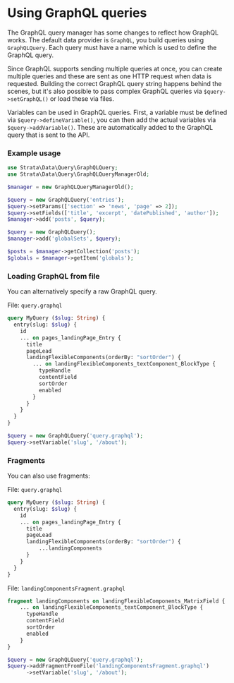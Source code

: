 # Using GraphQL queries

The GraphQL query manager has some changes to reflect how GraphQL works. The default data provider is `GraphQL`, you build
queries using `GraphQLQuery`. Each query must have a name which is used to define the GraphQL query.

Since GraphQL supports sending multiple queries at once, you can create multiple queries and these are sent as one HTTP
request when data is requested. Building the correct GraphQL query string happens behind the scenes, but it's also possible
to pass complex GraphQL queries via `$query->setGraphQL()` or load these via files.

Variables can be used in GraphQL queries. First, a variable must be defined via `$query->defineVariable()`, you can then
add the actual variables via `$query->addVariable()`. These are automatically added to the GraphQL query that is sent to
the API.

### Example usage

```php
use Strata\Data\Query\GraphQLQuery;
use Strata\Data\Query\GraphQLQueryManagerOld;

$manager = new GraphQLQueryManagerOld();

$query = new GraphQLQuery('entries');
$query->setParams(['section' => 'news', 'page' => 2]);
$query->setFields(['title', 'excerpt', 'datePublished', 'author']);
$manager->add('posts', $query);

$query = new GraphQLQuery();
$manager->add('globalSets', $query);

$posts = $manager->getCollection('posts');
$globals = $manager->getItem('globals');
```

### Loading GraphQL from file
You can alternatively specify a raw GraphQL query.

File: `query.graphql`

```graphql
query MyQuery ($slug: String) {
  entry(slug: $slug) { 
    id
    ... on pages_landingPage_Entry {
      title
      pageLead
      landingFlexibleComponents(orderBy: "sortOrder") {
        ... on landingFlexibleComponents_textComponent_BlockType {
          typeHandle
          contentField
          sortOrder
          enabled
        }
      }
    }
  }
}
```

```php
$query = new GraphQLQuery('query.graphql');
$query->setVariable('slug', '/about');
```

### Fragments

You can also use fragments:

File: `query.graphql`

```graphql
query MyQuery ($slug: String) {
  entry(slug: $slug) { 
    id
    ... on pages_landingPage_Entry {
      title
      pageLead
      landingFlexibleComponents(orderBy: "sortOrder") {
          ...landingComponents     
      }
    }
  }
}
```


File: `landingComponentsFragment.graphql`

```graphql
fragment landingComponents on landingFlexibleComponents_MatrixField {
    ... on landingFlexibleComponents_textComponent_BlockType {
      typeHandle
      contentField
      sortOrder
      enabled
    }
}
```

```php
$query = new GraphQLQuery('query.graphql');
$query->addFragmentFromFile('landingComponentsFragment.graphql')
      ->setVariable('slug', '/about');
```


